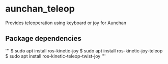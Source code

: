 # aunchan_teleop
Provides teleoperation using keyboard or joy for Aunchan

## Package dependencies

'''
$ sudo apt install ros-kinetic-joy
$ sudo apt install ros-kinetic-joy-teleop
$ sudo apt install ros-kinetic-teleop-twist-joy
'''
